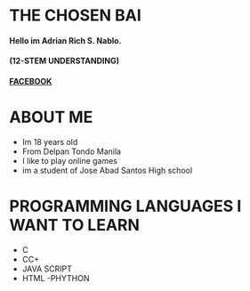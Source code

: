 # THE CHOSEN BAI
#### Hello im Adrian Rich S. Nablo. 
#### (12-STEM UNDERSTANDING)
#### [FACEBOOK](https://www.facebook.com/xf4m0usx)

# ABOUT ME
- Im 18 years old
- From Delpan Tondo Manila
- I like to play online games
- im a student of Jose Abad Santos High school

# PROGRAMMING LANGUAGES I WANT TO LEARN
- C 
- CC+
- JAVA SCRIPT 
- HTML
-PHYTHON

 



  
  
